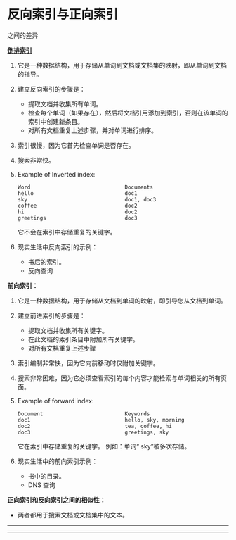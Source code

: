 # 反向索引与正向索引

之间的差异

**[倒排索引](https://www.geeksforgeeks.org/inverted-index/)**

1.  它是一种数据结构，用于存储从单词到文档或文档集的映射，即从单词到文档的指导。
2.  建立反向索引的步骤是：
    *   提取文档并收集所有单词。
    *   检查每个单词（如果存在），然后将文档引用添加到索引，否则在该单词的索引中创建新条目。
    *   对所有文档重复上述步骤，并对单词进行排序。
3.  索引很慢，因为它首先检查单词是否存在。
4.  搜索非常快。
5.  Example of Inverted index:

    ```
    Word                              Documents
    hello                             doc1      
    sky                               doc1, doc3
    coffee                            doc2
    hi                                doc2
    greetings                         doc3                               

    ```

    它不会在索引中存储重复的关键字。

6.  现实生活中反向索引的示例：
    *   书后的索引。
    *   反向查询

**前向索引：**

1.  它是一种数据结构，用于存储从文档到单词的映射，即引导您从文档到单词。
2.  建立前进索引的步骤是：
    *   提取文档并收集所有关键字。
    *   在此文档的索引条目中附加所有关键字。
    *   对所有文档重复上述步骤
3.  索引编制非常快，因为它向前移动时仅附加关键字。
4.  搜索非常困难，因为它必须查看索引的每个内容才能检索与单词相关的所有页面。
5.  Example of forward index:

    ```
    Document                          Keywords
    doc1                              hello, sky, morning      
    doc2                              tea, coffee, hi
    doc3                              greetings, sky

    ```

    它在索引中存储重复的关键字。 例如：单词“ sky”被多次存储。

6.  现实生活中的前向索引示例：
    *   书中的目录。
    *   DNS 查询

**正向索引和反向索引之间的相似性：**

*   两者都用于搜索文档或文档集中的文本。



* * *

* * *



